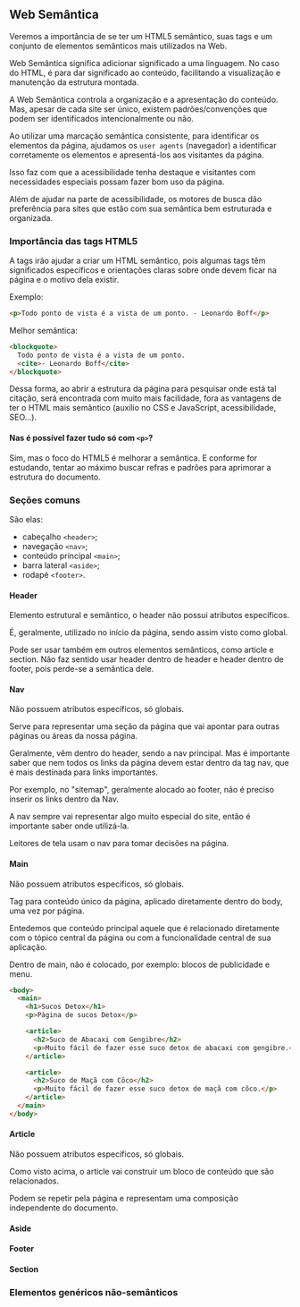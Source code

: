 ## Web Semântica

Veremos a importância de se ter um HTML5 semântico, suas tags e um conjunto de elementos semânticos mais utilizados na Web.

Web Semântica significa adicionar significado a uma linguagem. No caso do HTML, é para dar significado ao conteúdo, facilitando a visualização e manutenção da estrutura montada.

A Web Semântica controla a organização e a apresentação do conteúdo. Mas, apesar de cada site ser único, existem padrões/convenções que podem ser identificados intencionalmente ou não.

Ao utilizar uma marcação semântica consistente, para identificar os elementos da página, ajudamos os `user agents` (navegador) a identificar corretamente os elementos e apresentá-los aos visitantes da página.

Isso faz com que a acessibilidade tenha destaque e visitantes com necessidades especiais possam fazer bom uso da página.

Além de ajudar na parte de acessibilidade, os motores de busca dão preferência para sites que estão com sua semântica bem estruturada e organizada.

### Importância das tags HTML5

A tags irão ajudar a criar um HTML semântico, pois algumas tags têm significados específicos e orientações claras sobre onde devem ficar na página e o motivo dela existir.

Exemplo:

```html
<p>Todo ponto de vista é a vista de um ponto. - Leonardo Boff</p>
```

Melhor semântica:

```html
<blockquote>
  Todo ponto de vista é a vista de um ponto.
  <cite>- Leonardo Boff</cite>
</blockquote>
```

Dessa forma, ao abrir a estrutura da página para pesquisar onde está tal citação, será encontrada com muito mais facilidade, fora as vantagens de ter o HTML mais semântico (auxílio no CSS e JavaScript, acessibilidade, SEO...).

#### Nas é possível fazer tudo só com `<p>`?

Sim, mas o foco do HTML5 é melhorar a semântica. E conforme for estudando, tentar ao máximo buscar refras e padrões para aprimorar a estrutura do documento.

### Seções comuns

São elas:

- cabeçalho `<header>`;
- navegação `<nav>`;
- conteúdo principal `<main>`;
- barra lateral `<aside>`;
- rodapé `<footer>`.

#### Header

Elemento estrutural e semântico, o header não possui atributos específicos.

É, geralmente, utilizado no início da página, sendo assim visto como global.

Pode ser usar também em outros elementos semânticos, como article e section. Não faz sentido usar header dentro de header e header dentro de footer, pois perde-se a semântica dele.

#### Nav

Não possuem atributos específicos, só globais.

Serve para representar uma seção da página que vai apontar para outras páginas ou áreas da nossa página.

Geralmente, vêm dentro do header, sendo a nav principal. Mas é importante saber que nem todos os links da página devem estar dentro da tag nav, que é mais destinada para links importantes.

Por exemplo, no "sitemap", geralmente alocado ao footer, não é preciso inserir os links dentro da Nav.

A nav sempre vai representar algo muito especial do site, então é importante saber onde utilizá-la.

Leitores de tela usam o nav para tomar decisões na página.

#### Main

Não possuem atributos específicos, só globais.

Tag para conteúdo único da página, aplicado diretamente dentro do body, uma vez por página.

Entedemos que conteúdo principal aquele que é relacionado diretamente com o tópico central da página ou com a funcionalidade central de sua aplicação.

Dentro de main, não é colocado, por exemplo: blocos de publicidade e menu.

```html
<body>
  <main>
    <h1>Sucos Detox</h1>
    <p>Página de sucos Detox</p>

    <article>
      <h2>Suco de Abacaxi com Gengibre</h2>
      <p>Muito fácil de fazer esse suco detox de abacaxi com gengibre.</p>
    </article>

    <article>
      <h2>Suco de Maçã com Côco</h2>
      <p>Muito fácil de fazer esse suco detox de maçã com côco.</p>
    </article>
  </main>
</body>
```

#### Article

Não possuem atributos específicos, só globais.

Como visto acima, o article vai construir um bloco de conteúdo que são relacionados.

Podem se repetir pela página e representam uma composição independente do documento.

#### Aside

#### Footer

#### Section

### Elementos genéricos não-semânticos
